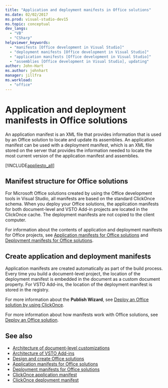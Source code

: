 ```yaml
---
title: "Application and deployment manifests in Office solutions"
ms.date: 02/02/2017
ms.prod: visual-studio-dev15
ms.topic: conceptual
dev_langs:
  - "VB"
  - "CSharp"
helpviewer_keywords:
  - "manifests [Office development in Visual Studio]"
  - "deployment manifests [Office development in Visual Studio]"
  - "application manifests [Office development in Visual Studio]"
  - "assemblies [Office development in Visual Studio], updating"
author: John-Hart
ms.author: johnhart
manager: jillfra
ms.workload:
  - "office"
---
```

# Application and deployment manifests in Office solutions
  An application manifest is an XML file that provides information that is used by an Office solution to locate and update its assemblies. An application manifest can be used with a deployment manifest, which is an XML file stored on the server that provides the information needed to locate the most current version of the application manifest and assemblies.

 [!INCLUDE[appliesto_all](../vsto/includes/appliesto-all-md.md)]

## Manifest structure for Office solutions
 For Microsoft Office solutions created by using the Office development tools in Visual Studio, all manifests are based on the standard ClickOnce schema. When you deploy your Office solutions, the application manifests for both document-level and VSTO Add-in projects are located in the ClickOnce cache. The deployment manifests are not copied to the client computer.

 For information about the contents of application and deployment manifests for Office projects, see [Application manifests for Office solutions](../vsto/application-manifests-for-office-solutions.md) and [Deployment manifests for Office solutions](../vsto/deployment-manifests-for-office-solutions.md).

## Create application and deployment manifests
 Application manifests are created automatically as part of the build process. Every time you build a document-level project, the location of the deployment manifest is embedded in the document as a custom document property. For VSTO Add-ins, the location of the deployment manifest is stored in the registry.

 For more information about the **Publish Wizard**, see [Deploy an Office solution by using ClickOnce](../vsto/deploying-an-office-solution-by-using-clickonce.md).

 For more information about how manifests work with Office solutions, see [Deploy an Office solution](../vsto/deploying-an-office-solution.md).

## See also

- [Architecture of document-level customizations](../vsto/architecture-of-document-level-customizations.md)
- [Architecture of VSTO Add-ins](../vsto/architecture-of-vsto-add-ins.md)
- [Design and create Office solutions](../vsto/designing-and-creating-office-solutions.md)
- [Application manifests for Office solutions](../vsto/application-manifests-for-office-solutions.md)
- [Deployment manifests for Office solutions](../vsto/deployment-manifests-for-office-solutions.md)
- [ClickOnce application manifest](../deployment/clickonce-application-manifest.md)
- [ClickOnce deployment manifest](../deployment/clickonce-deployment-manifest.md)